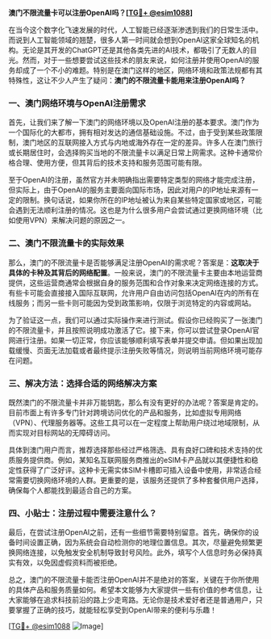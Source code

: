 **澳门不限流量卡可以注册OpenAI吗？[[TG💪+ @esim1088](https://t.me/s/esim1088)]**

在当今这个数字化飞速发展的时代，人工智能已经逐渐渗透到我们的日常生活中。而说到人工智能领域的翘楚，很多人第一时间就会想到OpenAI这家全球知名的机构。无论是其开发的ChatGPT还是其他各类先进的AI技术，都吸引了无数人的目光。然而，对于一些想要尝试这些技术的朋友来说，如何注册并使用OpenAI的服务却成了一个不小的难题。特别是在澳门这样的地区，网络环境和政策法规都有其特殊性，这让不少人产生了疑问：**澳门的不限流量卡能用来注册OpenAI吗？**

### 一、澳门网络环境与OpenAI注册需求

首先，让我们来了解一下澳门的网络环境以及OpenAI注册的基本要求。澳门作为一个国际化的大都市，拥有相对发达的通信基础设施。不过，由于受到某些政策限制，澳门地区的互联网接入方式与内地或海外存在一定的差异。许多人在澳门旅行或长期居住时，会选择购买当地的不限流量卡以满足日常上网需求。这种卡通常价格合理、使用方便，但其背后的技术支持和服务范围可能有限。

至于OpenAI的注册，虽然官方并未明确指出需要特定类型的网络才能完成注册，但实际上，由于OpenAI的服务主要面向国际市场，因此对用户的IP地址来源有一定的限制。换句话说，如果你所在的IP地址被认为来自某些特定国家或地区，可能会遇到无法顺利注册的情况。这也是为什么很多用户会尝试通过更换网络环境（比如使用VPN）来解决问题的原因之一。

### 二、澳门不限流量卡的实际效果

那么，澳门的不限流量卡是否能够满足注册OpenAI的需求呢？答案是：**这取决于具体的卡种及其背后的网络配置**。一般来说，澳门的不限流量卡主要由本地运营商提供，这些运营商通常会根据自身的服务范围和合作对象来决定网络连接的方式。有些卡可能会直接接入国际互联网，允许用户自由访问包括OpenAI在内的所有在线服务；而另一些卡则可能因为受到政策影响，仅限于浏览特定的内容或网站。

为了验证这一点，我们可以通过实际操作来进行测试。假设你已经购买了一张澳门的不限流量卡，并且按照说明成功激活了它。接下来，你可以尝试登录OpenAI官网进行注册。如果一切正常，你应该能够顺利填写表单并提交申请。但如果出现加载缓慢、页面无法加载或者最终提示注册失败等情况，则说明当前网络环境可能存在问题。

### 三、解决方法：选择合适的网络解决方案

既然澳门的不限流量卡并非万能钥匙，那么有没有更好的办法呢？答案是肯定的。目前市面上有许多专门针对跨境访问优化的产品和服务，比如虚拟专用网络（VPN）、代理服务器等。这些工具可以在一定程度上帮助用户绕过地域限制，从而实现对目标网站的无障碍访问。

具体到澳门用户而言，推荐选择那些经过严格筛选、具有良好口碑和技术支持的优质服务提供商。例如，某知名互联网服务商推出的eSIM卡产品就以其便捷性和稳定性获得了广泛好评。这种卡无需实体SIM卡槽即可插入设备中使用，非常适合经常需要切换网络环境的人群。更重要的是，该服务还提供了多种套餐供用户选择，确保每个人都能找到最适合自己的方案。

### 四、小贴士：注册过程中需要注意什么？

最后，在尝试注册OpenAI之前，还有一些细节需要特别留意。首先，确保你的设备时间设置正确，因为系统会自动检测你的地理位置信息。其次，尽量避免频繁更换网络连接，以免触发安全机制导致封号风险。此外，填写个人信息时务必保持真实有效，以免因虚假资料而被拒绝。

总之，澳门的不限流量卡能否注册OpenAI并不是绝对的答案，关键在于你所使用的具体产品和服务质量如何。希望本文能够为大家提供一些有价值的参考信息，让大家能够在追求科技前沿的路上少走弯路。无论你是技术爱好者还是普通用户，只要掌握了正确的技巧，就能轻松享受到OpenAI带来的便利与乐趣！

[[TG💪+ @esim1088](https://t.me/s/esim1088) ![Image](https://i.postimg.cc/4NQfJmqS/Snipaste-2025-05-13-00-14-12.png)]